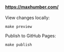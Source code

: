 #### https://maxhumber.com/

View changes locally:

```
make preview
```

Publish to GitHub Pages:

```
make publish
```
